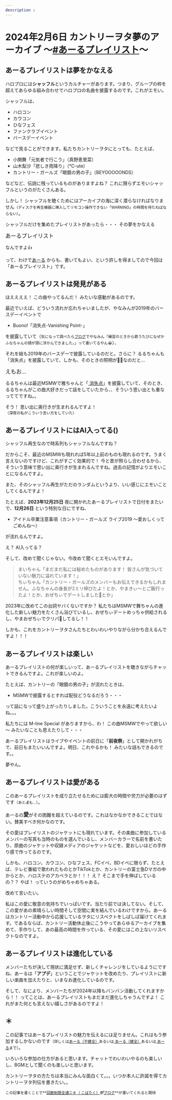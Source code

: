 ```yaml
---
description : 
---
```


# 2024年2月6日 カントリーヲタ夢のアーカイブ ～[#あーるプレイリスト](https://twitter.com/search?q=%23あーるプレイリスト)～

## あーるプレイリストは夢をかなえる

ハロプロには**シャッフル**というカルチャーがあります。つまり、グループの枠を超えてあらゆる組み合わせでハロプロの名曲を披露するのです。これがエモい。

シャッフルは、

* ハロコン
* カウコン
* ひなフェス
* ファンクラブイベント
* バースデーイベント

などで見ることができます。私たちカントリーヲタにとっても、たとえば、

* 小関舞「元気者で行こう」（真野恵里菜）
* 山木梨沙「悲しき雨降り」（℃-ute）
* カントリー・ガールズ「眼鏡の男の子」（BEYOOOOONDS）

などなど、伝説に残っているものがありますよね？ これに限らずエモいシャッフルというのがたくさんある。

しかし！ シャッフルを聴くためにはアーカイブの海に深く潜らなければなりません<small>（ディスクを再生機器に挿入してリモコン操作できない「WARNING」の時間を待たねばならない）</small>。

シャッフルだけを集めたプレイリストがあったら・・・ その夢をかなえる

<big>あーるプレイリスト</big>

なんですよ👍

って、わけで[<i class="fa-lg fa-brands fa-square-x-twitter"></i>あーる](https://twitter.com/R_dayoooooo) からも、書いてもよい、という許しを得ましてので今回は「あーるプレイリスト」です。

## あーるプレイリストは発見がある

ほええええ！ この曲やってるんだ！ みたいな感動があるのです。

最近でいえば、どういう流れか忘れちゃいましたが、やなみんが2019年のバースデーイベントで

* Buono!「消失点-Vanishing Point-」

を披露していて（<small>気になって調べたら[ブログ](https://ameblo.jp/countrygirls/entry-12431717389.html)でやなみん「練習のときから歌うたびになぜかふなちゃんの顔が頭に浮かんできました。」って書いてるやん😭</small>）、

それを結も2019年のバースデーで披露しているのだと。さらに？ るるちゃんも「消失点」を披露していて、しかも、そのときの照明が💜💛なのだと…

<big>えもお…</big>

るるちゃんは最近MSMWで雅ちゃんと「[<i class="fa-lg fa-brands fa-youtube"></i> 消失点](https://www.youtube.com/watch?v=g8dcb9PIMAw&t=11m6s)」を披露していて、そのとき、るるちゃんがこの曲大好きだって話をしていたから、、そういう思い出とも重なっててですね。。

そう！ 思い出に奥行きが生まれるんですよ！<small>（深夜の私がこういう言い方をしていた）</small>

## あーるプレイリストにはAI入ってる()

シャッフル再生なので時系列もシャッフルなんですね？ 

だからこそ、最近のMSMWも現れれば5年以上前のものも現れるのです。うまく言えないのですけど、これがすごく効果的で！ 今と昔が照らし合わせるから、そういう意味で思い出に奥行きが生まれるんですね。過去の記憶がよりエモいことになるんですよ。

また、そのシャッフル再生がただのランダムというより、いい感じにエモいことしてくるんですよ！

たとえば、**2023年12月25日** 夜に開かれたあーるプレイリストで日付をまたいで、**12月26日** という特別な日にですね、

* アイドル卒業注意事項（カントリー・ガールズ ライブ2019 ～愛おしくってごめんね～）

が流れるんですよ。

え？ AI入ってる？

そして、改めて聞くじゃない。今改めて聞くとエモいんですよ。

> まいちゃん「まだまだ私には秘めたものがあります！ 皆さんが気づいていない魅力に溢れています！」 <br> ちぃちゃん「カントリー・ガールズのメンバーもお伝えできるかもしれません。ふなちゃんの身長が2ミリ伸びたよ！とか、やまきぃ～とご飯行ったよ！とか、おぜちぃでデートしました🥰とか」

2023年に改めてこの台詞ヤバくないですか？ 私たちはMSMWで舞ちゃんの進化した新しい魅力をたくさん浴びているし、おぜちぃデートめっちゃ供給されるし、やまおぜちぃでクリパ🎄してるし！！

しかも、これをカントリーヲタさんたちとわいわいやりながら分かち合えるんですよ！！！

## あーるプレイリストは楽しい

あーるプレイリストの何が楽しいって、あーるプレイリストを聴きながらチャットできるんですよ。これが楽しいのよ。

たとえば、カントリーの「眼鏡の男の子」が流れたときは、

* MSMWで披露するとすれば配役どうなるだろう・・・

って話になって盛り上がったりしました。こういうことを永遠に考えたいよね。。。

私たちには M-line Special がありますから、わ！ この曲MSMWでやって欲しい～ みたいなことも思えたりして・・・

あーるプレイリストはライブやイベントの前日に「**前夜祭**」として開かれがちで、前日もまたいいんですよ。明日、これやるかも！ みたいな話もできるのです。。

夢やん。

## あーるプレイリストは愛がある

このあーるプレイリストを成り立たせるためには膨大の時間や労力が必要のはずです<small>（あと💰も…）</small>。

あーるの<big>**愛**</big>がその困難を超えているのです。これはなかなかできることではない。賛美すべき何かなのです。

その愛はプレイリストのジャケットにも現れています。その楽曲に参加しているメンバーの写真も当時のものを選んでいるし、メンバーカラーで名前を書いたり、原曲のジャケットや収録メディアのジャケットなどを、愛おしいほどの手作り感で作ってるのです。

しかも、ハロコン、カウコン、ひなフェス、FCイベ、BDイベに限らず、たとえば、テレビ番組で歌われたものとかTikTokとか、カントリーの富士急Dマガの中からとか、ハロステのアカペラとか！！！ え？ そこまで手を伸ばしているの？？ やば！ っていうのがめちゃめちゃある。

改めて言いたい。

私はこの愛に敬意の気持ちでいっぱいです。当たり前では決してない。そして、この愛があの素晴らしい時間そして空間に実を結んでいるわけですから。あーるはカントリー活動中から応援しているヲタにリスペクトをしばしば届けてくれます。であるならば、カントリー活動休止後にこうやってあらゆるアーカイブを集めて、手作りして、あの最高の時間を作っている、その愛にはこの上ないリスペクトなのですよ。

## あーるプレイリストは進化している

メンバーたちが決して現状に満足せず、新しくチャレンジをしているようにですね、あーるは「**アプデ**」ということでジャケットを改めたり、プレイリストに新しい楽曲を加えたりと、いまなお進化しているのです。

そして、なにより、メンバーたちが2024年以降もバンバン活動してくれますから！！ ってことは、あーるプレイリストもまだまだ進化しちゃうんですよ！ これがまた何とも言えない嬉しさがあるのですよ！

## ＊

この記事ではあーるプレイリストの魅力を伝えるには足りません。これはもう参加するしかないのです<small>（詳しくは[<i class="fa-lg fa-brands fa-square-x-twitter"></i>あーる（不健全）](https://twitter.com/R_dayoooooo)あるいは[<i class="fa-lg fa-brands fa-square-x-twitter"></i> あーる（健全）](https://twitter.com/MM_IO_R)あるいは[<i class="fa-lg fa-brands fa-square-x-twitter"></i> あーる](https://twitter.com/R_CG873_YNMN)まで）</small>。

いろいろな参加の仕方があると思います。チャットでわいわいやるのも楽しいし、BGMとして聞くのも楽しいと思います。

カントリーヲタの方たちは本当にみんな面白くて。。。いつか本人に許諾を得てカントリーヲタ列伝を書きたい。。

<small>この記事を書くことで**[回数制限全通ニキ（<i class="fa-lg fa-brands fa-square-x-twitter"></i> こばたく）](https://twitter.com/Kobataku_0912)**が**[ブログ](https://ameblo.jp/takuma-09122003/)**が書いてくれると期待</small>